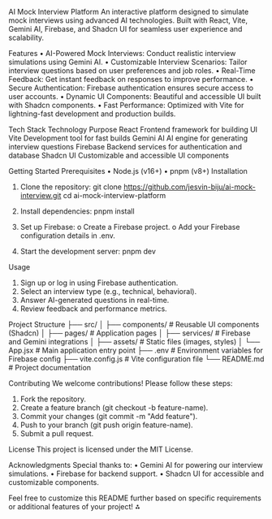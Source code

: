 AI Mock Interview Platform
An interactive platform designed to simulate mock interviews using advanced AI technologies. Built with React, Vite, Gemini AI, Firebase, and Shadcn UI for seamless user experience and scalability.
 
Features
•	AI-Powered Mock Interviews: Conduct realistic interview simulations using Gemini AI.
•	Customizable Interview Scenarios: Tailor interview questions based on user preferences and job roles.
•	Real-Time Feedback: Get instant feedback on responses to improve performance.
•	Secure Authentication: Firebase authentication ensures secure access to user accounts.
•	Dynamic UI Components: Beautiful and accessible UI built with Shadcn components.
•	Fast Performance: Optimized with Vite for lightning-fast development and production builds.
 
Tech Stack
Technology	Purpose
React	Frontend framework for building UI
Vite	Development tool for fast builds
Gemini AI	AI engine for generating interview questions
Firebase	Backend services for authentication and database
Shadcn UI	Customizable and accessible UI components

 
Getting Started
Prerequisites
•	Node.js (v16+)
•	pnpm (v8+)
Installation
1.	Clone the repository:
git clone https://github.com/jesvin-biju/ai-mock-interview.git
cd ai-mock-interview-platform

2.	Install dependencies:
pnpm install

3.	Set up Firebase:
o	Create a Firebase project.
o	Add your Firebase configuration details in .env.
4.	Start the development server:
pnpm dev

 
Usage
1.	Sign up or log in using Firebase authentication.
2.	Select an interview type (e.g., technical, behavioral).
3.	Answer AI-generated questions in real-time.
4.	Review feedback and performance metrics.
 
Project Structure
├── src/
│   ├── components/       # Reusable UI components (Shadcn)
│   ├── pages/            # Application pages
│   ├── services/         # Firebase and Gemini integrations
│   ├── assets/           # Static files (images, styles)
│   └── App.jsx           # Main application entry point
├── .env                  # Environment variables for Firebase config
├── vite.config.js        # Vite configuration file
└── README.md             # Project documentation

 
Contributing
We welcome contributions! Please follow these steps:
1.	Fork the repository.
2.	Create a feature branch (git checkout -b feature-name).
3.	Commit your changes (git commit -m "Add feature").
4.	Push to your branch (git push origin feature-name).
5.	Submit a pull request.
 
License
This project is licensed under the MIT License.
 
Acknowledgments
Special thanks to:
•	Gemini AI for powering our interview simulations.
•	Firebase for backend support.
•	Shadcn UI for accessible and customizable components.
 
Feel free to customize this README further based on specific requirements or additional features of your project!
⁂
